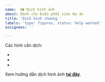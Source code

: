 ```yaml
---
name:  🖼 Dịch hình ảnh
about: Dành cho Điều phối viên Dự án
title: 'Dịch hình chương '
labels: 'type: figures, status: help wanted'
assignees: ''

---
```


Các hình cần dịch:
* [ ](https://github.com/aivivn/d2l-vn/blob/master/img/)
* [ ](https://github.com/aivivn/d2l-vn/blob/master/img/)
* [ ](https://github.com/aivivn/d2l-vn/blob/master/img/)

Xem hướng dẫn dịch hình ảnh **[tại đây](https://github.com/aivivn/d2l-vn/blob/master/img/README.md)**.